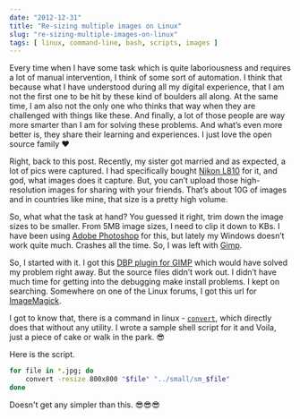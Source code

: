 ```yaml
---
date: "2012-12-31"
title: "Re-sizing multiple images on Linux"
slug: "re-sizing-multiple-images-on-linux"
tags: [ linux, command-line, bash, scripts, images ]
---
```




Every time when I have some task which is quite laboriousness and requires a lot of manual intervention, I think of some sort of automation. I think that because what I have understood during all my digital experience, that I am not the first one to be hit by these kind of boulders all along. At the same time, I am also not the only one who thinks that way when they are challenged with things like these. And finally, a lot of those people are way more smarter than I am for solving these problems. And what’s even more better is, they share their learning and experiences. I just love the open source family ❤️

Right, back to this post. Recently, my sister got married and as expected, a lot of pics were captured. I had specifically bought [Nikon L810][1] for it, and god, what images does it capture. But, you can’t upload those high-resolution images for sharing with your friends. That’s about 10G of images and in countries like mine, that size is a pretty high volume.

So, what what the task at hand? You guessed it right, trim down the image sizes to be smaller. From 5MB image sizes, I need to clip it down to KBs. I have been using [Adobe Photoshop][2] for this, but lately my Windows doesn’t work quite much. Crashes all the time. So, I was left with [Gimp][3].

So, I started with it. I got this [DBP plugin for GIMP][4] which would have solved my problem right away. But the source files didn’t work out. I didn’t have much time for getting into the debugging make install problems. I kept on searching. Somewhere on one of the Linux forums, I got this url for [ImageMagick][5].

I got to know that, there is a command in linux - [`convert`][6], which directly does that without any utility. I wrote a sample shell script for it and Voila, just a piece of cake or walk in the park. 😎

Here is the script.

```bash
for file in *.jpg; do
    convert -resize 800x800 "$file" "../small/sm_$file"
done
```

Doesn't get any simpler than this. 😎😎😎



  [1]: https://www.flipkart.com/nikon-coolpix-l810-point-shoot/p/itmd72tnzmfjkagz?pid=CAMD72TJQ3VHFDW3&ref=6d207aca-c5a6-4816-9031-43cc8f51f444&srno=t_1&otracker=from-search&query=Nikon%20L810
  [2]: https://www.adobe.com/products/photoshop.html
  [3]: https://www.gimp.org/
  [4]: https://members.ozemail.com.au/~hodsond/dbp.html
  [5]: https://www.imagemagick.org/script/convert.php
  [6]: https://linux.die.net/man/1/convert
